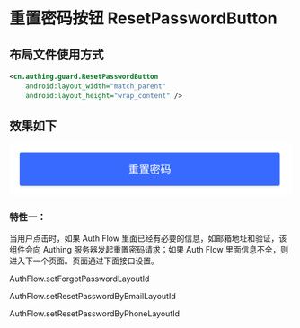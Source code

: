 # 重置密码按钮 ResetPasswordButton

## 布局文件使用方式

```xml
<cn.authing.guard.ResetPasswordButton
    android:layout_width="match_parent"
    android:layout_height="wrap_content" />
```

## 效果如下

![](./images/reset_password_button.png)

### 特性一：
当用户点击时，如果 Auth Flow 里面已经有必要的信息，如邮箱地址和验证，该组件会向 Authing 服务器发起重置密码请求；如果 Auth Flow 里面信息不全，则进入下一个页面。页面通过下面接口设置。

AuthFlow.setForgotPasswordLayoutId

AuthFlow.setResetPasswordByEmailLayoutId

AuthFlow.setResetPasswordByPhoneLayoutId
